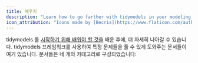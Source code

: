 ```yaml
---
title: 배우기
description: "Learn how to go farther with tidymodels in your modeling and machine learning projects."
icon_attribution: "Icons made by [Becris](https://www.flaticon.com/authors/becris) from www.flaticon.com"
---
```


tidymodels 를 [시작하기 위해 배워야 할 것을](/start/) 배운 후에, 더 자세히 나아갈 수 있습니다. tidymodels 프레임워크를 사용하여 특정 문제들을 풀 수 있게 도와주는 문서들이 여기 있습니다. 문서들은 네 개의 카테고리로 구성되었습니다:
